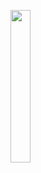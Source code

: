 <img width="25%" src="https://user-images.githubusercontent.com/31420144/99991294-6c252100-2de7-11eb-8225-ca1e67b6116a.png"></img>
